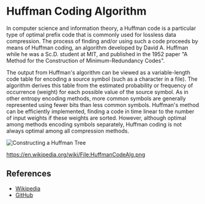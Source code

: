 # Huffman Coding Algorithm

In computer science and information theory, a Huffman code is a particular type of optimal prefix code that is commonly used for lossless data compression. The process of finding and/or using such a code proceeds by means of Huffman coding, an algorithm developed by David A. Huffman while he was a Sc.D. student at MIT, and published in the 1952 paper "A Method for the Construction of Minimum-Redundancy Codes".

The output from Huffman's algorithm can be viewed as a variable-length code table for encoding a source symbol (such as a character in a file). The algorithm derives this table from the estimated probability or frequency of occurrence (weight) for each possible value of the source symbol. As in other entropy encoding methods, more common symbols are generally represented using fewer bits than less common symbols. Huffman's method can be efficiently implemented, finding a code in time linear to the number of input weights if these weights are sorted. However, although optimal among methods encoding symbols separately, Huffman coding is not always optimal among all compression methods.



![Constructing a Huffman Tree](https://en.wikipedia.org/wiki/File:HuffmanCodeAlg.png)
<!--With `3` disks, the puzzle can be solved in `7` moves. The minimal -->
https://en.wikipedia.org/wiki/File:HuffmanCodeAlg.png

## References

- [Wikipedia](https://en.wikipedia.org/wiki/Huffman_coding)
- [GitHub](https://gist.github.com/1995eaton/86f10f4d0247b4e4e65e)
